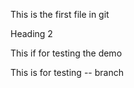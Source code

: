 This is the first file in git 

Heading 2

This if for testing the demo

This is for testing -- branch 
